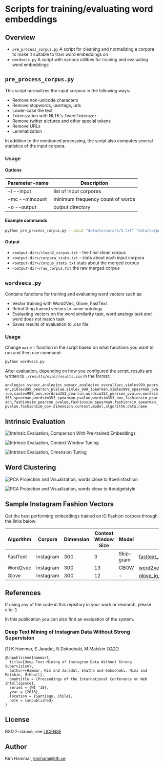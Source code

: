 # Scripts for training/evaluating word embeddings

## Overview

- `pre_process_corpus.py`  A script for cleaning and normalizing a corpora to make it suitable to train word embeddings on
- `wordvecs.py` A script with various utilities for training and evaluating word embeddings

## `pre_process_corpus.py`

This script normalizes the input corpora in the following ways:

- Remove non-unicode characters
- Remove stopwords, usertags, urls
- Lower-case the text
- Tokenization with NLTK's TweetTokenizer
- Remove twitter pictures and other special tokens
- Remove URLs
- Lemmatization

In addition to the mentioned processing, the script also computes several statistics of the input corpora.

### Usage


#### Options

| Parameter-name   | Description                                                                   |
| -----            | -----------                                                                   |
| -i --input       | list of input corporas |
| -mc --mincount   | minimum frequency count of words  |
| -o --output      | output directory  |

#### Example commands

```bash
python pre_process_corpus.py --input "data/corpora/1/1.txt" "data/corpora/2/2.txt" --mincount 2 --output data
```

#### Output
- `<output-dir>/clean2_corpus.txt` - the final clean corpus
- `<output-dir>/corpora_stats.txt` - stats about each input corpora
- `<output-dir>/corpus_stats.txt` stats about the merged corpus
- `<output-dir>/raw_corpus.txt` the raw merged corpus

## `wordvecs.py`

Contains functions for training and evaluating word vectors such as:

- Vector training with Word2Vec, Glove, FastText
- Retrofitting trained vectors to some ontology
- Evaluating vectors on the word similarity task, word analogy task and word does not match task
- Saves results of evaluation to .csv file

### Usage

Change `main()` function in the script based on what functions you want to run and then use command:

```bash
python wordvecs.py
```

After evaluation, depending on how you configured the script, results are written to `./results/eval/results.csv` in the format:

`analogies_synacc,analogies_semacc,analogies_overallacc,simlex999_pearson,simlex999_pearson_pvalue,simlex_999_spearman,simlex999_spearman_pvalue,simlex999_oov,wordsim353_pearson,wordsim353_pearson_pvalue,wordsim353_spearman,wordsim353_spearman_pvalue,wordsim353_oov,fashionsim_pearson,fashionsim_pearson_pvalue,fashionsim_spearman,fashionsim_spearman_pvalue,fashionsim_oov,dimension,context,model,algorithm,data,name`

## Intrinsic Evaluation

![Intrinsic Evaluation, Comparison With Pre-trained Embeddings](./images/intrinsic_comparison_w_pretrained.png "Intrinsic Evaluation, Comparison With Pre-trained Embeddings")

![Intrinsic Evaluation, Context Window Tuning](./images/intrinsic_comparison_contextwindow.png "Intrinsic Evaluation, Context Window Tuning")

![Intrinsic Evaluation, Dimension Tuning](./images/intrinsic_comparison_dimensions.png "Intrinsic Evaluation, Dimension Tuning")

## Word Clustering

![PCA Projection and Visualization, words close to #berlinfashion](./images/word_plot_berlin.png "PCA Projection and Visualization, words close to #berlinfashion")

![PCA Projection and Visualization, words close to #budgetstyle](./images/word_plot_berlin.png "PCA Projection and Visualization, words close to #budgetstyle")

## Sample Instagram Fashion Vectors

Get the best performing embeddings trained on IG Fashion corpora through the links below:

| Algorithm | Corpora   | Dimension | Context Window Size | Model     | Link                                                                                                            |
| -----     | -----     |     ----- |               ----- | -----     | ---                                                                                                             |
| FastText  | Instagram |       300 |                   3 | Skip-gram | [fasttext_ig_300_3](https://www.dropbox.com/s/tvie2f8jtxcu4ca/fasttext_fashion_dim300_c3_skipgram.vec.zip?dl=0) |
| Word2vec  | Instagram |       300 |                  13 | CBOW      | [word2vec_ig_300_13](https://www.dropbox.com/s/zv82vnjh6v4aa3n/word2vec_fashion_dim300_c13_0.vec.zip?dl=0)      |
| Glove     | Instagram |       300 |                  12 | -         | [glove_ig_300_12](https://www.dropbox.com/s/ervmtrrx24zqkxf/glove_fashion_dim300_c12_-.vec.zip?dl=0)            |

## References

If using any of the code in this repsitory in your work or research, please cite: [1](TODO)

In this publication you can also find an evaluation of the system.

### Deep Text Mining of Instagram Data Without Strong Supervision

[1] K.Hammar, S.Jaradat, N.Dokoohaki, M.Matskin [*TODO*](link)

```
@Unpublished{hammar1,
  title={Deep Text Mining of Instagram Data Without Strong Supervision},
  author={Hammar, Kim and Jaradat, Shatha and Dokoohaki, Nima and Matskin, Mihhail},
  booktitle = {Proceedings of the International Conference on Web Intelligence},
  series = {WI '18},
  year = {2018},
  location = {Santiago, Chile},
  note = {unpublished}
}
```

## License

BSD 2-clause, see [LICENSE](./LICENSE)

## Author

Kim Hammar, [kimham@kth.se](mailto:kimham@kth.se)
